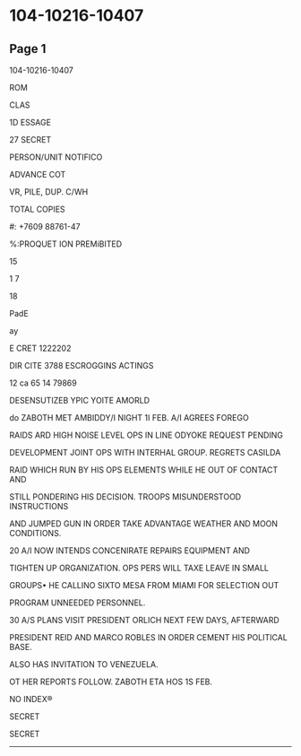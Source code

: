 # 104-10216-10407

## Page 1

104-10216-10407

ROM

CLAS

1D ESSAGE

27 SECRET

PERSON/UNIT NOTIFICO

ADVANCE COT

VR, PILE, DUP. C/WH

TOTAL COPIES

#: +7609 88761-47

%:PROQUET ION PREMiBITED

15

1 7

18

PadE

ay

E CRET 1222202

DIR CITE 3788 ESCROGGINS ACTINGS

12 ca 65 14 79869

DESENSUTIZEB YPIC YOITE AMORLD

do ZABOTH MET AMBIDDY/I NIGHT 1I FEB. A/I AGREES FOREGO

RAIDS ARD HIGH NOISE LEVEL OPS IN LINE ODYOKE REQUEST PENDING

DEVELOPMENT JOINT OPS WITH INTERHAL GROUP. REGRETS CASILDA

RAID WHICH RUN BY HIS OPS ELEMENTS WHILE HE OUT OF CONTACT AND

STILL PONDERING HIS DECISION. TROOPS MISUNDERSTOOD INSTRUCTIONS

AND JUMPED GUN IN ORDER TAKE ADVANTAGE WEATHER AND MOON CONDITIONS.

20 A/I NOW INTENDS CONCENIRATE REPAIRS EQUIPMENT AND

TIGHTEN UP ORGANIZATION. OPS PERS WILL TAXE LEAVE IN SMALL

GROUPS• HE CALLINO SIXTO MESA FROM MIAMI FOR SELECTION OUT

PROGRAM UNNEEDED PERSONNEL.

30 A/S PLANS VISIT PRESIDENT ORLICH NEXT FEW DAYS, AFTERWARD

PRESIDENT REID AND MARCO ROBLES IN ORDER CEMENT HIS POLITICAL BASE.

ALSO HAS INVITATION TO VENEZUELA.

OT HER REPORTS FOLLOW. ZABOTH ETA HOS 1S FEB.

NO INDEX®

SECRET

SECRET

---

